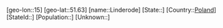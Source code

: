 ﻿---
location: [51.63,15]
type: City
tags:
- geo/City


SpocWebEntityId: 32029
isDeleted: false
confidential: public

---
[geo-lon::15]
[geo-lat::51.63]
[name::Linderode]
[State::]
[Country::[Poland](geo/Continent/Europe/Poland.md)]
[StateId::]
[Population::]
[Unknown::]

